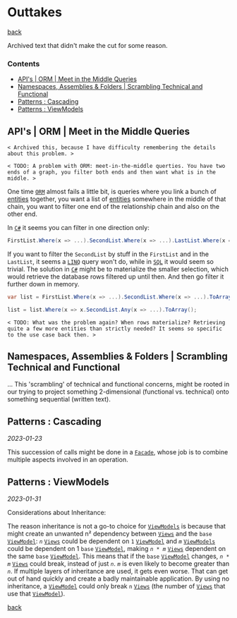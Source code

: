 Outtakes
========

[back](..)

Archived text that didn't make the cut for some reason.

<h3>Contents</h3>

- [API's | ORM | Meet in the Middle Queries](#apis--orm--meet-in-the-middle-queries)
- [Namespaces, Assemblies & Folders | Scrambling Technical and Functional](#namespaces-assemblies--folders--scrambling-technical-and-functional)
- [Patterns : Cascading](#patterns-cascading)
- [Patterns : ViewModels](#patterns-viewmodels)


API's | ORM | Meet in the Middle Queries
----------------------------------------

`< Archived this, because I have difficulty remembering the details about this problem. >`

`< TODO: A problem with ORM: meet-in-the-middle querties. You have two ends of a graph, you filter both ends and then want what is in the middle. >`

One time [`ORM`](../api.md#orm) almost fails a little bit, is queries where you link a bunch of [entities](patterns-data-access.md#entities) together, you want a list of [entities](patterns-data-access.md#entities) somewhere in the middle of that chain, you want to filter one end of the relationship chain and also on the other end.

In [`C#`](api.md#csharp) it seems you can filter in one direction only:

```cs
FirstList.Where(x => ...).SecondList.Where(x => ...).LastList.Where(x => ...);
```

If you want to filter the `SecondList` by stuff in the `FirstList` and in the `LastList`, it seems a [`LINQ`](api.md#linq) query won't do, while in [`SQL`](api.md#sql) it would seem so trivial. The solution in [`C#`](api.md#csharp) might be to materialize the smaller selection, which would retrieve the database rows filtered up until then. And then go filter it further down in memory.

```cs
var list = FirstList.Where(x => ...).SecondList.Where(x => ...).ToArray();

list = list.Where(x => x.SecondList.Any(x => ...).ToArray();
```

`< TODO: What was the problem again? When rows materialize? Retrieving quite a few more entities than strictly needed? It seems so specific to the use case back then. >`

Namespaces, Assemblies & Folders | Scrambling Technical and Functional
----------------------------------------------------------------------

... 
This 'scrambling' of technical and functional concerns, might be rooted in our trying to project something 2-dimensional (functional vs. technical) onto something sequential (written text).


Patterns : Cascading
--------------------

*2023-01-23*

This succession of calls might be done in a [`Facade`](#facade), whose job is to combine multiple aspects involved in an operation.

Patterns : ViewModels
---------------------

*2023-01-31*

Considerations about Inheritance:

The reason inheritance is not a go-to choice for [`ViewModels`](#viewmodels) is because that might create an unwanted n² dependency between [`Views`](#views) and the `base` [`ViewModel`](#viewmodels): *`n`* [`Views`](#views) could be dependent on `1` [`ViewModel`](#viewmodels) and *`m`* [`ViewModels`](#viewmodels) could be dependent on 1 `base` [`ViewModel`](#viewmodels), making *`n * m`* [`Views`](#views) dependent on the same `base` [`ViewModel`](#viewmodels). This means that if the `base` [`ViewModel`](#viewmodels) changes, *`n * m`* [`Views`](#views) could break, instead of just *`n`*. *`m`* is even likely to become greater than *`n`*. If multiple layers of inheritance are used, it gets even worse. That can get out of hand quickly and create a badly maintainable application. By using no inheritance, a [`ViewModel`](#viewmodels) could only break `n` [`Views`](#views) (the number of [`Views`](#views) that use that [`ViewModel`](#viewmodels)).

[back](..)
